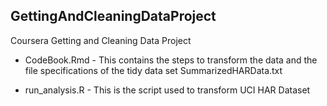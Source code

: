 ## GettingAndCleaningDataProject
Coursera Getting and Cleaning Data Project

- CodeBook.Rmd - This contains the steps to transform the data and the file specifications of the tidy data set SummarizedHARData.txt

- run_analysis.R - This is the script used to transform UCI HAR Dataset

